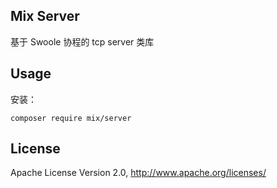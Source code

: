 ## Mix Server

基于 Swoole 协程的 tcp server 类库

## Usage

安装：

```
composer require mix/server
```

## License

Apache License Version 2.0, http://www.apache.org/licenses/
